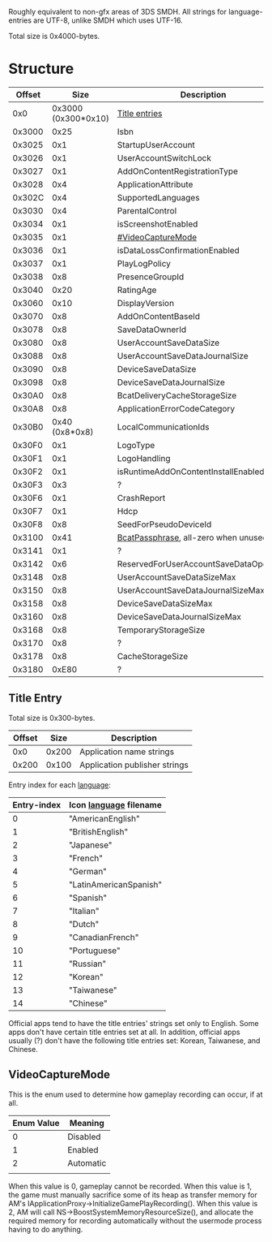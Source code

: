 Roughly equivalent to non-gfx areas of 3DS SMDH. All strings for
language-entries are UTF-8, unlike SMDH which uses UTF-16.

Total size is
0x4000-bytes.

# Structure

| Offset | Size                 | Description                                                                       |
| ------ | -------------------- | --------------------------------------------------------------------------------- |
| 0x0    | 0x3000 (0x300\*0x10) | [Title entries](#Title_Entry "wikilink")                                          |
| 0x3000 | 0x25                 | Isbn                                                                              |
| 0x3025 | 0x1                  | StartupUserAccount                                                                |
| 0x3026 | 0x1                  | UserAccountSwitchLock                                                             |
| 0x3027 | 0x1                  | AddOnContentRegistrationType                                                      |
| 0x3028 | 0x4                  | ApplicationAttribute                                                              |
| 0x302C | 0x4                  | SupportedLanguages                                                                |
| 0x3030 | 0x4                  | ParentalControl                                                                   |
| 0x3034 | 0x1                  | isScreenshotEnabled                                                               |
| 0x3035 | 0x1                  | [\#VideoCaptureMode](#VideoCaptureMode "wikilink")                                |
| 0x3036 | 0x1                  | isDataLossConfirmationEnabled                                                     |
| 0x3037 | 0x1                  | PlayLogPolicy                                                                     |
| 0x3038 | 0x8                  | PresenceGroupId                                                                   |
| 0x3040 | 0x20                 | RatingAge                                                                         |
| 0x3060 | 0x10                 | DisplayVersion                                                                    |
| 0x3070 | 0x8                  | AddOnContentBaseId                                                                |
| 0x3078 | 0x8                  | SaveDataOwnerId                                                                   |
| 0x3080 | 0x8                  | UserAccountSaveDataSize                                                           |
| 0x3088 | 0x8                  | UserAccountSaveDataJournalSize                                                    |
| 0x3090 | 0x8                  | DeviceSaveDataSize                                                                |
| 0x3098 | 0x8                  | DeviceSaveDataJournalSize                                                         |
| 0x30A0 | 0x8                  | BcatDeliveryCacheStorageSize                                                      |
| 0x30A8 | 0x8                  | ApplicationErrorCodeCategory                                                      |
| 0x30B0 | 0x40 (0x8\*0x8)      | LocalCommunicationIds                                                             |
| 0x30F0 | 0x1                  | LogoType                                                                          |
| 0x30F1 | 0x1                  | LogoHandling                                                                      |
| 0x30F2 | 0x1                  | isRuntimeAddOnContentInstallEnabled                                               |
| 0x30F3 | 0x3                  | ?                                                                                 |
| 0x30F6 | 0x1                  | CrashReport                                                                       |
| 0x30F7 | 0x1                  | Hdcp                                                                              |
| 0x30F8 | 0x8                  | SeedForPseudoDeviceId                                                             |
| 0x3100 | 0x41                 | [BcatPassphrase](BCAT%20Content%20Container.md "wikilink"), all-zero when unused. |
| 0x3141 | 0x1                  | ?                                                                                 |
| 0x3142 | 0x6                  | ReservedForUserAccountSaveDataOperation                                           |
| 0x3148 | 0x8                  | UserAccountSaveDataSizeMax                                                        |
| 0x3150 | 0x8                  | UserAccountSaveDataJournalSizeMax                                                 |
| 0x3158 | 0x8                  | DeviceSaveDataSizeMax                                                             |
| 0x3160 | 0x8                  | DeviceSaveDataJournalSizeMax                                                      |
| 0x3168 | 0x8                  | TemporaryStorageSize                                                              |
| 0x3170 | 0x8                  | ?                                                                                 |
| 0x3178 | 0x8                  | CacheStorageSize                                                                  |
| 0x3180 | 0xE80                | ?                                                                                 |

## Title Entry

Total size is 0x300-bytes.

| Offset | Size  | Description                   |
| ------ | ----- | ----------------------------- |
| 0x0    | 0x200 | Application name strings      |
| 0x200  | 0x100 | Application publisher strings |

Entry index for each
[language](Settings%20services#LanguageCode.md##LanguageCode "wikilink"):

| Entry-index | Icon [language](NCA%20Content%20FS#FS-type3.md##FS-type3 "wikilink") filename |
| ----------- | ----------------------------------------------------------------------------- |
| 0           | "AmericanEnglish"                                                             |
| 1           | "BritishEnglish"                                                              |
| 2           | "Japanese"                                                                    |
| 3           | "French"                                                                      |
| 4           | "German"                                                                      |
| 5           | "LatinAmericanSpanish"                                                        |
| 6           | "Spanish"                                                                     |
| 7           | "Italian"                                                                     |
| 8           | "Dutch"                                                                       |
| 9           | "CanadianFrench"                                                              |
| 10          | "Portuguese"                                                                  |
| 11          | "Russian"                                                                     |
| 12          | "Korean"                                                                      |
| 13          | "Taiwanese"                                                                   |
| 14          | "Chinese"                                                                     |

Official apps tend to have the title entries' strings set only to
English. Some apps don't have certain title entries set at all. In
addition, official apps usually (?) don't have the following title
entries set: Korean, Taiwanese, and Chinese.

## VideoCaptureMode

This is the enum used to determine how gameplay recording can occur, if
at all.

| Enum Value | Meaning   |
| ---------- | --------- |
| 0          | Disabled  |
| 1          | Enabled   |
| 2          | Automatic |
|            |           |

When this value is 0, gameplay cannot be recorded. When this value is 1,
the game must manually sacrifice some of its heap as transfer memory for
AM's IApplicationProxy-\>InitializeGamePlayRecording(). When this value
is 2, AM will call NS-\>BoostSystemMemoryResourceSize(), and allocate
the required memory for recording automatically without the usermode
process having to do anything.
